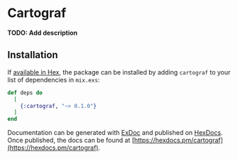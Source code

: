 # Cartograf

**TODO: Add description**

## Installation

If [available in Hex](https://hex.pm/docs/publish), the package can be installed
by adding `cartograf` to your list of dependencies in `mix.exs`:

```elixir
def deps do
  [
    {:cartograf, "~> 0.1.0"}
  ]
end
```

Documentation can be generated with [ExDoc](https://github.com/elixir-lang/ex_doc)
and published on [HexDocs](https://hexdocs.pm). Once published, the docs can
be found at [https://hexdocs.pm/cartograf](https://hexdocs.pm/cartograf).

